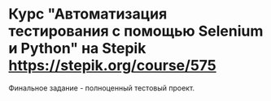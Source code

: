 # Курс "Автоматизация тестирования с помощью Selenium и Python" на Stepik https://stepik.org/course/575
Финальное задание - полноценный тестовый проект. 